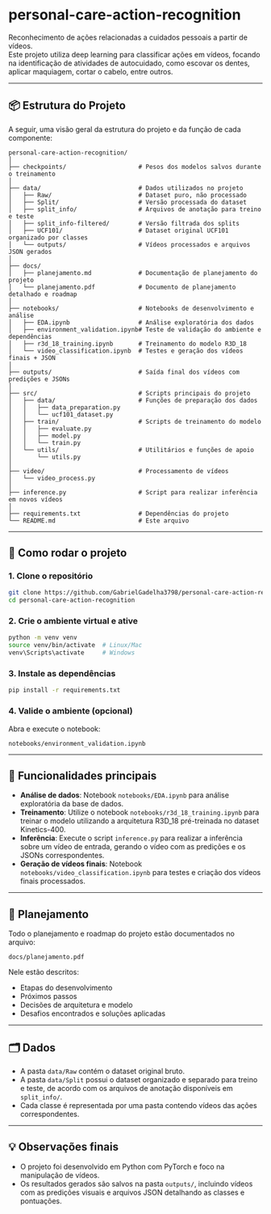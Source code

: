 # personal-care-action-recognition

Reconhecimento de ações relacionadas a cuidados pessoais a partir de vídeos.  
Este projeto utiliza deep learning para classificar ações em vídeos, focando na identificação de atividades de autocuidado, como escovar os dentes, aplicar maquiagem, cortar o cabelo, entre outros.

---

## 📦 Estrutura do Projeto

A seguir, uma visão geral da estrutura do projeto e da função de cada componente:

```
personal-care-action-recognition/
│
├── checkpoints/                    # Pesos dos modelos salvos durante o treinamento
│
├── data/                           # Dados utilizados no projeto
│   ├── Raw/                        # Dataset puro, não processado
│   ├── Split/                      # Versão processada do dataset
│   ├── split_info/                 # Arquivos de anotação para treino e teste
│   ├── split_info-filtered/        # Versão filtrada dos splits
│   ├── UCF101/                     # Dataset original UCF101 organizado por classes
│   └── outputs/                    # Vídeos processados e arquivos JSON gerados
│
├── docs/
│   ├── planejamento.md             # Documentação de planejamento do projeto
│   └── planejamento.pdf            # Documento de planejamento detalhado e roadmap
│
├── notebooks/                      # Notebooks de desenvolvimento e análise
│   ├── EDA.ipynb                   # Análise exploratória dos dados
│   ├── environment_validation.ipynb# Teste de validação do ambiente e dependências
│   ├── r3d_18_training.ipynb       # Treinamento do modelo R3D_18
│   └── video_classification.ipynb  # Testes e geração dos vídeos finais + JSON
│
├── outputs/                        # Saída final dos vídeos com predições e JSONs
│
├── src/                            # Scripts principais do projeto
│   ├── data/                       # Funções de preparação dos dados
│   │   ├── data_preparation.py
│   │   └── ucf101_dataset.py
│   ├── train/                      # Scripts de treinamento do modelo
│   │   ├── evaluate.py
│   │   ├── model.py
│   │   └── train.py
│   └── utils/                      # Utilitários e funções de apoio
│       └── utils.py
│
├── video/                          # Processamento de vídeos
│   └── video_process.py
│
├── inference.py                    # Script para realizar inferência em novos vídeos
│
├── requirements.txt                # Dependências do projeto
└── README.md                       # Este arquivo
```

---

## 🚀 Como rodar o projeto

### 1. Clone o repositório

```bash
git clone https://github.com/GabrielGadelha3798/personal-care-action-recognition
cd personal-care-action-recognition
```

### 2. Crie o ambiente virtual e ative

```bash
python -m venv venv
source venv/bin/activate  # Linux/Mac
venv\Scripts\activate     # Windows
```

### 3. Instale as dependências

```bash
pip install -r requirements.txt
```

### 4. Valide o ambiente (opcional)

Abra e execute o notebook:

```
notebooks/environment_validation.ipynb
```

---

## 🧩 Funcionalidades principais

- **Análise de dados**: Notebook `notebooks/EDA.ipynb` para análise exploratória da base de dados.
- **Treinamento**: Utilize o notebook `notebooks/r3d_18_training.ipynb` para treinar o modelo utilizando a arquitetura R3D_18 pré-treinada no dataset Kinetics-400.
- **Inferência**: Execute o script `inference.py` para realizar a inferência sobre um vídeo de entrada, gerando o vídeo com as predições e os JSONs correspondentes.
- **Geração de vídeos finais**: Notebook `notebooks/video_classification.ipynb` para testes e criação dos vídeos finais processados.

---

## 📄 Planejamento

Todo o planejamento e roadmap do projeto estão documentados no arquivo:

```
docs/planejamento.pdf
```

Nele estão descritos:
- Etapas do desenvolvimento
- Próximos passos
- Decisões de arquitetura e modelo
- Desafios encontrados e soluções aplicadas

---

## 🗂️ Dados

- A pasta `data/Raw` contém o dataset original bruto.
- A pasta `data/Split` possui o dataset organizado e separado para treino e teste, de acordo com os arquivos de anotação disponíveis em `split_info/`.
- Cada classe é representada por uma pasta contendo vídeos das ações correspondentes.

---

## 💡 Observações finais

- O projeto foi desenvolvido em Python com PyTorch e foco na manipulação de vídeos.
- Os resultados gerados são salvos na pasta `outputs/`, incluindo vídeos com as predições visuais e arquivos JSON detalhando as classes e pontuações.